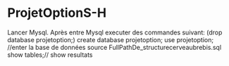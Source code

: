 # ProjetOptionS-H
Lancer Mysql.
Après entre Mysql executer des commandes suivant:
(drop database projetoption;)
create database projetoption;
use projetoption; //enter la base de données
source FullPathDe_structurecerveaubrebis.sql
show tables;// show resultats
